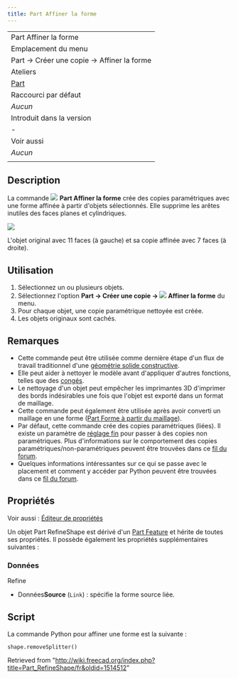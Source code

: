 ```yaml
---
title: Part Affiner la forme
---
```

|  |
| --- |
| Part Affiner la forme |
| Emplacement du menu |
| Part → Créer une copie → Affiner la forme |
| Ateliers |
| [Part](/Part_Workbench/fr "Part Workbench/fr") |
| Raccourci par défaut |
| *Aucun* |
| Introduit dans la version |
| - |
| Voir aussi |
| *Aucun* |
|  |

## Description

La commande ![](/images/Part_RefineShape.svg) **Part Affiner la forme** crée des copies paramétriques avec une forme affinée à partir d'objets sélectionnés. Elle supprime les arêtes inutiles des faces planes et cylindriques.

![](/images/PartRefineShape_it.png)

L'objet original avec 11 faces (à gauche) et sa copie affinée avec 7 faces (à droite).

## Utilisation

1. Sélectionnez un ou plusieurs objets.
2. Sélectionnez l'option **Part → Créer une copie → ![](/images/Part_RefineShape.svg) Affiner la forme** du menu.
3. Pour chaque objet, une copie paramétrique nettoyée est créée.
4. Les objets originaux sont cachés.

## Remarques

* Cette commande peut être utilisée comme dernière étape d'un flux de travail traditionnel d'une [géométrie solide constructive](/Constructive_solid_geometry/fr "Constructive solid geometry/fr").
* Elle peut aider à nettoyer le modèle avant d'appliquer d'autres fonctions, telles que des [congés](/Part_Fillet/fr "Part Fillet/fr").
* Le nettoyage d'un objet peut empêcher les imprimantes 3D d'imprimer des bords indésirables une fois que l'objet est exporté dans un format de maillage.
* Cette commande peut également être utilisée après avoir converti un maillage en une forme ([Part Forme à partir du maillage](/Part_ShapeFromMesh/fr "Part ShapeFromMesh/fr")).
* Par défaut, cette commande crée des copies paramétriques (liées). Il existe un paramètre de [réglage fin](/Fine-tuning/fr "Fine-tuning/fr") pour passer à des copies non paramétriques. Plus d'informations sur le comportement des copies paramétriques/non-paramétriques peuvent être trouvées dans ce [fil du forum](https://forum.freecad.org/viewtopic.php?t=42993).
* Quelques informations intéressantes sur ce qui se passe avec le placement et comment y accéder par Python peuvent être trouvées dans ce [fil du forum](https://forum.freecad.org/viewtopic.php?t=77568#p675456).

## Propriétés

Voir aussi : [Éditeur de propriétés](/Property_editor/fr "Property editor/fr")

Un objet Part RefineShape est dérivé d'un [Part Feature](/Part_Feature/fr "Part Feature/fr") et hérite de toutes ses propriétés. Il possède également les propriétés supplémentaires suivantes :

### Données

Refine

* Données**Source** (`Link`) : spécifie la forme source liée.

## Script

La commande Python pour affiner une forme est la suivante :

```
shape.removeSplitter()

```

Retrieved from "<http://wiki.freecad.org/index.php?title=Part_RefineShape/fr&oldid=1514512>"